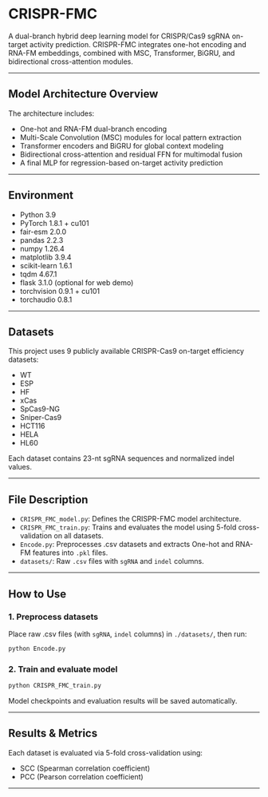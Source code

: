 # CRISPR-FMC

A dual-branch hybrid deep learning model for CRISPR/Cas9 sgRNA on-target activity prediction. CRISPR-FMC integrates one-hot encoding and RNA-FM embeddings, combined with MSC, Transformer, BiGRU, and bidirectional cross-attention modules.

---

## Model Architecture Overview

The architecture includes:
* One-hot and RNA-FM dual-branch encoding
* Multi-Scale Convolution (MSC) modules for local pattern extraction
* Transformer encoders and BiGRU for global context modeling
* Bidirectional cross-attention and residual FFN for multimodal fusion
* A final MLP for regression-based on-target activity prediction

---

## Environment

* Python 3.9
* PyTorch 1.8.1 + cu101
* fair-esm 2.0.0
* pandas 2.2.3
* numpy 1.26.4
* matplotlib 3.9.4
* scikit-learn 1.6.1
* tqdm 4.67.1
* flask 3.1.0 (optional for web demo)
* torchvision 0.9.1 + cu101
* torchaudio 0.8.1

---

## Datasets

This project uses 9 publicly available CRISPR-Cas9 on-target efficiency datasets:

* WT
* ESP
* HF
* xCas
* SpCas9-NG
* Sniper-Cas9
* HCT116
* HELA
* HL60

Each dataset contains 23-nt sgRNA sequences and normalized indel values.

---

## File Description

* `CRISPR_FMC_model.py`: Defines the CRISPR-FMC model architecture.
* `CRISPR_FMC_train.py`: Trains and evaluates the model using 5-fold cross-validation on all datasets.
* `Encode.py`: Preprocesses .csv datasets and extracts One-hot and RNA-FM features into `.pkl` files.
* `datasets/`: Raw `.csv` files with `sgRNA` and `indel` columns.

---

## How to Use

### 1. Preprocess datasets

Place raw .csv files (with `sgRNA`, `indel` columns) in `./datasets/`, then run:

```bash
python Encode.py
```

### 2. Train and evaluate model

```bash
python CRISPR_FMC_train.py
```

Model checkpoints and evaluation results will be saved automatically.

---

## Results & Metrics

Each dataset is evaluated via 5-fold cross-validation using:
* SCC (Spearman correlation coefficient)
* PCC (Pearson correlation coefficient)


---

